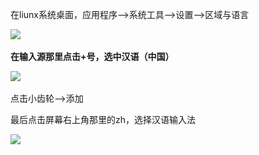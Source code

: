 在liunx系统桌面，应用程序-->系统工具-->设置-->区域与语言

![](file:///C:\Users\ADMINI~1\AppData\Local\Temp\ksohtml2780\wps1.jpg) 

**在输入源那里点击+号，选中汉语（中国）**

![](file:///C:\Users\ADMINI~1\AppData\Local\Temp\ksohtml2780\wps2.jpg) 

点击小齿轮-->添加

最后点击屏幕右上角那里的zh，选择汉语输入法

![](file:///C:\Users\ADMINI~1\AppData\Local\Temp\ksohtml2780\wps3.jpg)